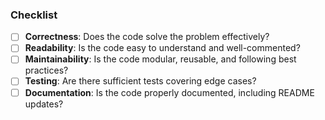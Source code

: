 ### Checklist

- [ ] **Correctness**: Does the code solve the problem effectively?
- [ ] **Readability**: Is the code easy to understand and well-commented?
- [ ] **Maintainability**: Is the code modular, reusable, and following best practices?
- [ ] **Testing**: Are there sufficient tests covering edge cases?
- [ ] **Documentation**: Is the code properly documented, including README updates?

